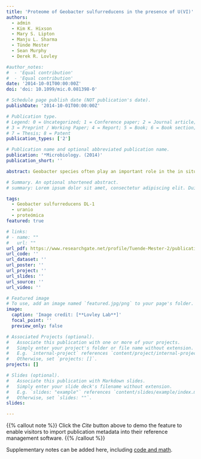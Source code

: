 ```yaml
---
title: 'Proteome of Geobacter sulfurreducens in the presence of U(VI)'
authors: 
  - admin
  - Kim K. Hixson
  - Mary S. Lipton
  - Manju L. Sharma
  - Tünde Mester
  - Sean Murphy
  - Derek R. Lovley

#author_notes:
#  - 'Equal contribution'
#  - 'Equal contribution'
date: '2014-10-01T00:00:00Z'
doi: 'doi: 10.1099/mic.0.081398-0'

# Schedule page publish date (NOT publication's date).
publishDate: '2014-10-01T00:00:00Z'

# Publication type.
# Legend: 0 = Uncategorized; 1 = Conference paper; 2 = Journal article;
# 3 = Preprint / Working Paper; 4 = Report; 5 = Book; 6 = Book section;
# 7 = Thesis; 8 = Patent
publication_types: ['2']

# Publication name and optional abbreviated publication name.
publication: '*Microbiology. (2014)'
publication_short: ''

abstract: Geobacter species often play an important role in the in situ bioremediation of uranium-contaminated groundwater, but little is known about how these microbes avoid uranium toxicity. To evaluate this further, the proteome of Geobacter sulfurreducens exposed to 100 µM U(VI) acetate was compared to control cells not exposed to U(VI). Of the 1363 proteins detected from these cultures, 203 proteins had higher abundance during exposure to U(VI) compared with the control cells and 148 proteins had lower abundance. U(VI)-exposed cultures expressed lower levels of proteins involved in growth, protein and amino acid biosynthesis, as well as key central metabolism enzymes as a result of the deleterious effect of U(VI) on the growth of G. sulfurreducens. In contrast, proteins involved in detoxification, such as several efflux pumps belonging to the RND (resistance-nodulation-cell division) family, and membrane protection, and other proteins, such as chaperones and proteins involved in secretion systems, were found in higher abundance in cells exposed to U(VI). Exposing G. sulfurreducens to U(VI) resulted in a higher abundance of many proteins associated with the oxidative stress response, such as superoxide dismutase and superoxide reductase. A strain in which the gene for superoxide dismutase was deleted grew more slowly than the WT strain in the presence of U(VI), but not in its absence. The results suggested that there is no specific mechanism for uranium detoxification. Rather, multiple general stress responses are induced, which presumably enable Geobacter species to tolerate high uranium concentrations. 

# Summary. An optional shortened abstract.
# summary: Lorem ipsum dolor sit amet, consectetur adipiscing elit. Duis posuere tellus ac convallis placerat. Proin tincidunt magna sed ex sollicitudin condimentum.

tags:
  - Geobacter sulfurreducens DL-1
  - uranio
  - proteómica
featured: true

# links:
# - name: ""
#   url: ""
url_pdf: https://www.researchgate.net/profile/Tuende-Mester-2/publication/266567056_Proteome_of_Geobacter_sulfurreducens_in_the_presence_of_UVI/links/54e34dbf0cf2de71a71e6833/Proteome-of-Geobacter-sulfurreducens-in-the-presence-of-UVI.pdf
url_code: ''
url_dataset: ''
url_poster: ''
url_project: ''
url_slides: ''
url_source: ''
url_video: ''

# Featured image
# To use, add an image named `featured.jpg/png` to your page's folder.
image:
  caption: 'Image credit: [**Lovley Lab**]'
  focal_point: ''
  preview_only: false

# Associated Projects (optional).
#   Associate this publication with one or more of your projects.
#   Simply enter your project's folder or file name without extension.
#   E.g. `internal-project` references `content/project/internal-project/index.md`.
#   Otherwise, set `projects: []`.
projects: []

# Slides (optional).
#   Associate this publication with Markdown slides.
#   Simply enter your slide deck's filename without extension.
#   E.g. `slides: "example"` references `content/slides/example/index.md`.
#   Otherwise, set `slides: ""`.
slides:

---
```


{{% callout note %}}
Click the _Cite_ button above to demo the feature to enable visitors to import publication metadata into their reference management software.
{{% /callout %}}

Supplementary notes can be added here, including [code and math](https://wowchemy.com/docs/content/writing-markdown-latex/).

